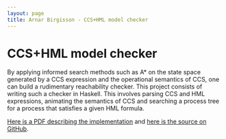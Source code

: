 ```yaml
---
layout: page
title: Arnar Birgisson - CCS+HML model checker
---
```


CCS+HML model checker
=====================

By applying informed search methods such as A\* on the state space generated by a CCS expression and the operational semantics of CCS, one can build a rudimentary reachability checker. This project consists of writing such a checker in Haskell. This involves parsing CCS and HML expressions, animating the semantics of CCS and searching a process tree for a process that satisfies a given HML formula.

[Here is a PDF describing the implementation](ccshaskell.pdf) and [here is the source on GitHub](http://github.com/arnar/ccs-searching/tree/master).

